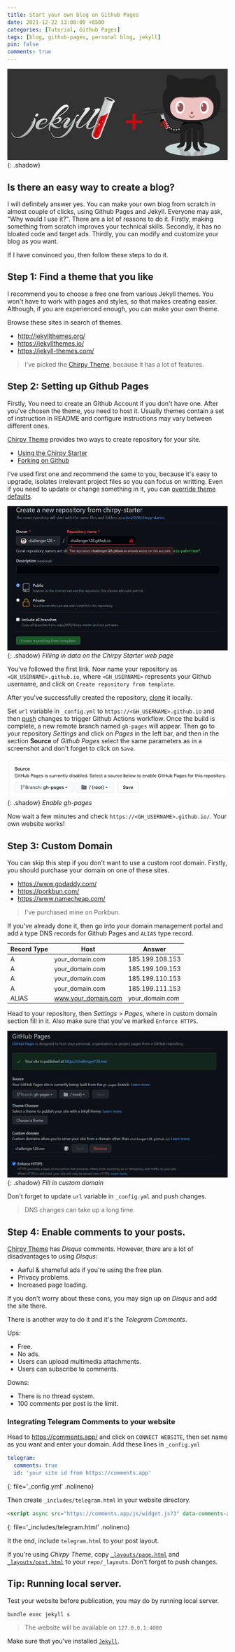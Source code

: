 ```yaml
---
title: Start your own blog on Github Pages 
date: 2021-12-22 13:00:00 +0500
categories: [Tutorial, Github Pages]
tags: [blog, github-pages, personal blog, jekyll]
pin: false
comments: true
---
```


![Github Pages & Jekyll](/assets/img/sample/gh-pages-blog/jekyll-github.jpg){: .shadow}

## Is there an easy way to create a blog?

I will definitely answer yes. You can make your own blog from scratch in almost couple of clicks, using Github Pages and Jekyll. 
Everyone may ask, "Why would I use it?". There are a lot of reasons to do it. Firstly, making something from scratch improves your technical skills. 
Secondly, it has no bloated code and target ads. Thirdly, you can modify and customize your blog as you want.

If I have convinced you, then follow these steps to do it.

## Step 1: Find a theme that you like

I recommend you to choose a free one from various Jekyll themes. You won't have to work with pages and styles, so that makes creating easier. 
Although, if you are experienced enough, you can make your own theme.

Browse these sites in search of themes.

- <http://jekyllthemes.org/>
- <https://jekyllthemes.io/>
- <https://jekyll-themes.com/>

> I've picked the [Chirpy Theme](https://github.com/cotes2020/jekyll-theme-chirpy), because it has a lot of features.

## Step 2: Setting up Github Pages 

Firstly, You need to create an Github Account if you don't have one. After you've chosen the theme, you need to host it. 
Usually themes contain a set of instruction in README and configure instructions may vary between different ones. 

[Chirpy Theme](https://github.com/cotes2020/jekyll-theme-chirpy) provides two ways to create repository for your site.

- [Using the Chirpy Starter](https://github.com/cotes2020/chirpy-starter/generate)
- [Forking on Github](https://github.com/cotes2020/jekyll-theme-chirpy/fork)

I've used first one and recommend the same to you, because it's easy to upgrade, isolates irrelevant project files so you can focus on writting.
Even if you need to update or change something in it, you can [override theme defaults](https://challenger128.me/posts/gh-pages-blog/#integrating-telegram-comments-to-your-website).

![Chirpy Starter](/assets/img/sample/gh-pages-blog/chirpy_starter.png){: .shadow}
_Filling in data on the Chirpy Starter web page_

You've followed the first link. Now name your repository as `<GH_USERNAME>.github.io`, where `<GH_USERNAME>` represents your Github username, and click on 
`Create repository from template`. 

After you've successfully created the repository, [clone](https://github.com/git-guides/git-clone) it locally.

Set `url` variable in `_config.yml` to `https://<GH_USERNAME>.github.io` and then [push](https://github.com/git-guides/git-push) changes to trigger Github Actions workflow.
Once the build is complete, a new remote branch named `gh-pages` will appear. Then go to your repository _Settings_ and click on _Pages_ in the left bar, and then
in the section **Source** of _Github Pages_ select the same parameters as in a screenshot and don't forget to click on `Save`.   

![Enable gh-pages](/assets/img/sample/gh-pages-blog/enable_gh-pages.png){: .shadow}
_Enable gh-pages_

Now wait a few minutes and check `https://<GH_USERNAME>.github.io/`. Your own website works!

## Step 3: Custom Domain

You can skip this step if you don't want to use a custom root domain. Firstly, you should purchase your domain on one of these sites.

- <https://www.godaddy.com/>
- <https://porkbun.com/>
- <https://www.namecheap.com/>

> I've purchased mine on Porkbun.

If you've already done it, then go into your domain management portal and add `A` type DNS records for Github Pages and `ALIAS` type record.

| Record Type | Host  | Answer  |
|-------------|-------|---------|
| A | your_domain.com | 185.199.108.153 |
| A | your_domain.com | 185.199.109.153 |
| A | your_domain.com | 185.199.110.153 |
| A | your_domain.com | 185.199.111.153 |
| ALIAS | www.your_domain.com | your_domain.com |

Head to your repository, then _Settings_ > _Pages_, where in custom domain section fill in it. Also make sure that you've marked `Enforce HTTPS`. 

![Enable gh-pages](/assets/img/sample/gh-pages-blog/custom_domain.png){: .shadow}
_Fill in custom domain_

Don't forget to update `url` variable in `_config.yml` and push changes. 

> DNS changes can take up a long time.

## Step 4: Enable comments to your posts.

[Chirpy Theme](https://github.com/cotes2020/jekyll-theme-chirpy) has _Disqus_ comments. 
However, there are a lot of disadvantages to using _Disqus_:

- Awful & shameful ads if you're using the free plan.
- Privacy problems.
- Increased page loading.

If you don't worry about these cons, you may sign up on _Disqus_ and add the site there.

There is another way to do it and it's the _Telegram Comments_.

Ups:

- Free.
- No ads.
- Users can upload multimedia attachments.
- Users can subscribe to comments.

Downs:

- There is no thread system.
- 100 comments per post is the limit.

### Integrating Telegram Comments to your website

Head to <https://comments.app/> and click on `CONNECT WEBSITE`, then set name as you want and enter your domain. 
Add these lines in `_config.yml`
```yaml
telegram:
  comments: true
  id: 'your site id from https://comments.app'
```
{: file='_config.yml' .nolineno}

Then create `_includes/telegram.html` in your website directory.

```html
<script async src="https://comments.app/js/widget.js?3" data-comments-app-website={{ site.telegram.id}} data-limit="100"></script>
```
{: file='_includes/telegram.html' .nolineno}

It the end, include `telegram.html` to your post layout. 

If you're using _Chirpy Theme_, copy [`_layouts/page.html`](https://github.com/challenger128/challenger128.github.io/blob/main/_layouts/page.html) and [`_layouts/post.html`](https://github.com/challenger128/challenger128.github.io/blob/main/_layouts/post.html) 
to your `repo/_layouts`. Don't forget to push changes.

## Tip: Running local server. 

Test your website before publication, you may do by running local server. 

```shell
bundle exec jekyll s
```
> The website will be available on `127.0.0.1:4000`

Make sure that you've installed [`Jekyll`](https://jekyllrb.com/docs/installation/). 

